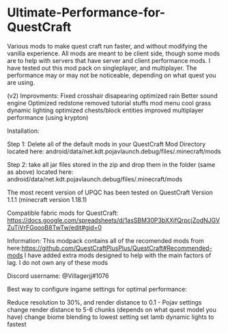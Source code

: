 # Ultimate-Performance-for-QuestCraft
Various mods to make quest craft run faster, and without modifying the vanilla experience. All mods are meant to be client side, though some mods are to help with servers that have server and client performance mods. I have tested out this mod pack on singleplayer, and multiplayer. The performance may or may not be noticeable, depending on what quest you are using.  

(v2) Improvments:
Fixed crosshair disapearing
optimized rain
Better sound engine
Optimized redstone
removed tutorial stuffs
mod menu
cool grass
dynamic lighting
optimized chests/block entities
improved multiplayer performance (using krypton)

Installation:

Step 1:
Delete all of the default mods in your QuestCraft Mod Directory located here: android/data/net.kdt.pojavlaunch.debug/files/.minecraft/mods

Step 2:
take all jar files stored in the zip and drop them in the folder (same as above) located here: android/data/net.kdt.pojavlaunch.debug/files/.minecraft/mods

The most recent version of UPQC has been tested on QuestCraft Version 1.1.1
(minecraft version 1.18.1) 

Compatible fabric mods for QuestCraft: https://docs.google.com/spreadsheets/d/1asSBM30P3bXXjfQrpcjZodNJGVZuTiVrFGoooB8TwTw/edit#gid=0

Information:
This modpack contains all of the recomended mods from here:https://github.com/QuestCraftPlusPlus/QuestCraft#Recommended-mods
I have added extra mods designed to help with the main factors of lag.
I do not own any of these mods



Discord username: @Villagerjj#1076


Best way to configure ingame settings for optimal performance:

Reduce resolution to 30%, and render distance to 0.1 - Pojav settings
change render distance to 5-6 chunks (depends on what quest model you have)
change biome blending to lowest setting
set lamb dynamic lights to fastest

